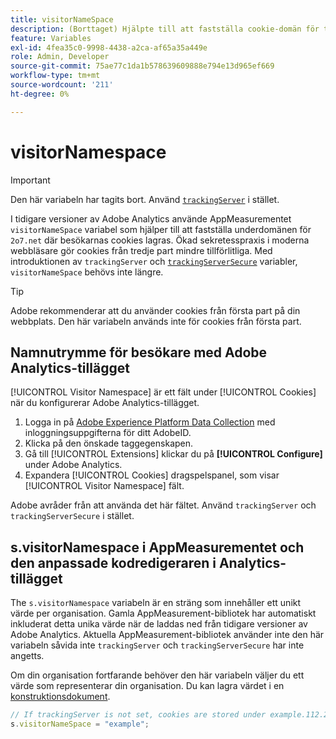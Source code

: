 ```yaml
---
title: visitorNameSpace
description: (Borttaget) Hjälpte till att fastställa cookie-domän för tredje part.
feature: Variables
exl-id: 4fea35c0-9998-4438-a2ca-af65a35a449e
role: Admin, Developer
source-git-commit: 75ae77c1da1b578639609888e794e13d965ef669
workflow-type: tm+mt
source-wordcount: '211'
ht-degree: 0%

---
```


# visitorNamespace

>[!IMPORTANT]
>
>Den här variabeln har tagits bort. Använd [`trackingServer`](trackingserver.md) i stället.

I tidigare versioner av Adobe Analytics använde AppMeasurementet `visitorNameSpace` variabel som hjälper till att fastställa underdomänen för `2o7.net` där besökarnas cookies lagras. Ökad sekretesspraxis i moderna webbläsare gör cookies från tredje part mindre tillförlitliga. Med introduktionen av `trackingServer` och [`trackingServerSecure`](trackingserversecure.md) variabler, `visitorNameSpace` behövs inte längre.

>[!TIP]
>
>Adobe rekommenderar att du använder cookies från första part på din webbplats. Den här variabeln används inte för cookies från första part.

## Namnutrymme för besökare med Adobe Analytics-tillägget

[!UICONTROL Visitor Namespace] är ett fält under [!UICONTROL Cookies] när du konfigurerar Adobe Analytics-tillägget.

1. Logga in på [Adobe Experience Platform Data Collection](https://experience.adobe.com/data-collection) med inloggningsuppgifterna för ditt AdobeID.
2. Klicka på den önskade taggegenskapen.
3. Gå till [!UICONTROL Extensions] klickar du på **[!UICONTROL Configure]** under Adobe Analytics.
4. Expandera [!UICONTROL Cookies] dragspelspanel, som visar [!UICONTROL Visitor Namespace] fält.

Adobe avråder från att använda det här fältet. Använd `trackingServer` och `trackingServerSecure` i stället.

## s.visitorNamespace i AppMeasurementet och den anpassade kodredigeraren i Analytics-tillägget

The `s.visitorNamespace` variabeln är en sträng som innehåller ett unikt värde per organisation. Gamla AppMeasurement-bibliotek har automatiskt inkluderat detta unika värde när de laddas ned från tidigare versioner av Adobe Analytics. Aktuella AppMeasurement-bibliotek använder inte den här variabeln såvida inte `trackingServer` och `trackingServerSecure` har inte angetts.

Om din organisation fortfarande behöver den här variabeln väljer du ett värde som representerar din organisation. Du kan lagra värdet i en [konstruktionsdokument](../../prepare/solution-design.md).

```js
// If trackingServer is not set, cookies are stored under example.112.2o7.net
s.visitorNameSpace = "example";
```
